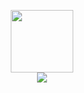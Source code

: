 <p align='center'>
  <img src='https://github.com/prasunroypr/hello-world/blob/master/assets/logo.png' height='100' />
  <br>
  <img src='https://github.com/prasunroypr/hello-world/blob/master/assets/badge.svg' />
</p>
